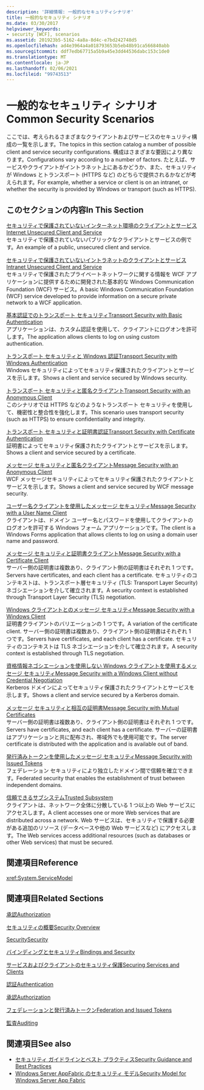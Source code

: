 ```yaml
---
description: '詳細情報: 一般的なセキュリティシナリオ'
title: 一般的なセキュリティ シナリオ
ms.date: 03/30/2017
helpviewer_keywords:
- security [WCF], scenarios
ms.assetid: 201923b5-5162-4a8a-8d4c-e7bd242748d5
ms.openlocfilehash: ad4e3964a4a018793653b5eb48b91ca566840abb
ms.sourcegitcommit: ddf7edb67715a5b9a45e3dd44536dabc153c1de0
ms.translationtype: MT
ms.contentlocale: ja-JP
ms.lasthandoff: 02/06/2021
ms.locfileid: "99743513"
---
```

# <a name="common-security-scenarios"></a><span data-ttu-id="2f6c0-103">一般的なセキュリティ シナリオ</span><span class="sxs-lookup"><span data-stu-id="2f6c0-103">Common Security Scenarios</span></span>

<span data-ttu-id="2f6c0-104">ここでは、考えられるさまざまなクライアントおよびサービスのセキュリティ構成の一覧を示します。</span><span class="sxs-lookup"><span data-stu-id="2f6c0-104">The topics in this section catalog a number of possible client and service security configurations.</span></span> <span data-ttu-id="2f6c0-105">構成はさまざまな要因により異なります。</span><span class="sxs-lookup"><span data-stu-id="2f6c0-105">Configurations vary according to a number of factors.</span></span> <span data-ttu-id="2f6c0-106">たとえば、サービスやクライアントがイントラネット上にあるかどうか、また、セキュリティが Windows とトランスポート (HTTPS など) のどちらで提供されるかなどが考えられます。</span><span class="sxs-lookup"><span data-stu-id="2f6c0-106">For example, whether a service or client is on an intranet, or whether the security is provided by Windows or transport (such as HTTPS).</span></span>  
  
## <a name="in-this-section"></a><span data-ttu-id="2f6c0-107">このセクションの内容</span><span class="sxs-lookup"><span data-stu-id="2f6c0-107">In This Section</span></span>  

 [<span data-ttu-id="2f6c0-108">セキュリティで保護されていないインターネット環境のクライアントとサービス</span><span class="sxs-lookup"><span data-stu-id="2f6c0-108">Internet Unsecured Client and Service</span></span>](internet-unsecured-client-and-service.md)  
 <span data-ttu-id="2f6c0-109">セキュリティで保護されていないパブリックなクライアントとサービスの例です。</span><span class="sxs-lookup"><span data-stu-id="2f6c0-109">An example of a public, unsecured client and service.</span></span>  
  
 [<span data-ttu-id="2f6c0-110">セキュリティで保護されていないイントラネットのクライアントとサービス</span><span class="sxs-lookup"><span data-stu-id="2f6c0-110">Intranet Unsecured Client and Service</span></span>](intranet-unsecured-client-and-service.md)  
 <span data-ttu-id="2f6c0-111">セキュリティで保護されたプライベートネットワークに関する情報を WCF アプリケーションに提供するために開発された基本的な Windows Communication Foundation (WCF) サービス。</span><span class="sxs-lookup"><span data-stu-id="2f6c0-111">A basic Windows Communication Foundation (WCF) service developed to provide information on a secure private network to a WCF application.</span></span>  
  
 [<span data-ttu-id="2f6c0-112">基本認証でのトランスポート セキュリティ</span><span class="sxs-lookup"><span data-stu-id="2f6c0-112">Transport Security with Basic Authentication</span></span>](transport-security-with-basic-authentication.md)  
 <span data-ttu-id="2f6c0-113">アプリケーションは、カスタム認証を使用して、クライアントにログオンを許可します。</span><span class="sxs-lookup"><span data-stu-id="2f6c0-113">The application allows clients to log on using custom authentication.</span></span>  
  
 [<span data-ttu-id="2f6c0-114">トランスポート セキュリティと Windows 認証</span><span class="sxs-lookup"><span data-stu-id="2f6c0-114">Transport Security with Windows Authentication</span></span>](transport-security-with-windows-authentication.md)  
 <span data-ttu-id="2f6c0-115">Windows セキュリティによってセキュリティ保護されたクライアントとサービスを示します。</span><span class="sxs-lookup"><span data-stu-id="2f6c0-115">Shows a client and service secured by Windows security.</span></span>  
  
 [<span data-ttu-id="2f6c0-116">トランスポート セキュリティと匿名クライアント</span><span class="sxs-lookup"><span data-stu-id="2f6c0-116">Transport Security with an Anonymous Client</span></span>](transport-security-with-an-anonymous-client.md)  
 <span data-ttu-id="2f6c0-117">このシナリオでは HTTPS などのようなトランスポート セキュリティを使用して、機密性と整合性を強化します。</span><span class="sxs-lookup"><span data-stu-id="2f6c0-117">This scenario uses transport security (such as HTTPS) to ensure confidentiality and integrity.</span></span>  
  
 [<span data-ttu-id="2f6c0-118">トランスポート セキュリティと証明書認証</span><span class="sxs-lookup"><span data-stu-id="2f6c0-118">Transport Security with Certificate Authentication</span></span>](transport-security-with-certificate-authentication.md)  
 <span data-ttu-id="2f6c0-119">証明書によってセキュリティ保護されたクライアントとサービスを示します。</span><span class="sxs-lookup"><span data-stu-id="2f6c0-119">Shows a client and service secured by a certificate.</span></span>  
  
 [<span data-ttu-id="2f6c0-120">メッセージ セキュリティと匿名クライアント</span><span class="sxs-lookup"><span data-stu-id="2f6c0-120">Message Security with an Anonymous Client</span></span>](message-security-with-an-anonymous-client.md)  
 <span data-ttu-id="2f6c0-121">WCF メッセージセキュリティによってセキュリティ保護されたクライアントとサービスを示します。</span><span class="sxs-lookup"><span data-stu-id="2f6c0-121">Shows a client and service secured by WCF message security.</span></span>  
  
 [<span data-ttu-id="2f6c0-122">ユーザー名クライアントを使用したメッセージ セキュリティ</span><span class="sxs-lookup"><span data-stu-id="2f6c0-122">Message Security with a User Name Client</span></span>](message-security-with-a-user-name-client.md)  
 <span data-ttu-id="2f6c0-123">クライアントは、ドメイン ユーザー名とパスワードを使用してクライアントのログオンを許可する Windows フォーム アプリケーションです。</span><span class="sxs-lookup"><span data-stu-id="2f6c0-123">The client is a Windows Forms application that allows clients to log on using a domain user name and password.</span></span>  
  
 [<span data-ttu-id="2f6c0-124">メッセージ セキュリティと証明書クライアント</span><span class="sxs-lookup"><span data-stu-id="2f6c0-124">Message Security with a Certificate Client</span></span>](message-security-with-a-certificate-client.md)  
 <span data-ttu-id="2f6c0-125">サーバー側の証明書は複数あり、クライアント側の証明書はそれぞれ 1 つです。</span><span class="sxs-lookup"><span data-stu-id="2f6c0-125">Servers have certificates, and each client has a certificate.</span></span> <span data-ttu-id="2f6c0-126">セキュリティのコンテキストは、トランスポート層セキュリティ (TLS: Transport Layer Security) ネゴシエーションを介して確立されます。</span><span class="sxs-lookup"><span data-stu-id="2f6c0-126">A security context is established through Transport Layer Security (TLS) negotiation.</span></span>  
  
 [<span data-ttu-id="2f6c0-127">Windows クライアントとのメッセージ セキュリティ</span><span class="sxs-lookup"><span data-stu-id="2f6c0-127">Message Security with a Windows Client</span></span>](message-security-with-a-windows-client.md)  
 <span data-ttu-id="2f6c0-128">証明書クライアントのバリエーションの 1 つです。</span><span class="sxs-lookup"><span data-stu-id="2f6c0-128">A variation of the certificate client.</span></span> <span data-ttu-id="2f6c0-129">サーバー側の証明書は複数あり、クライアント側の証明書はそれぞれ 1 つです。</span><span class="sxs-lookup"><span data-stu-id="2f6c0-129">Servers have certificates, and each client has a certificate.</span></span> <span data-ttu-id="2f6c0-130">セキュリティのコンテキストは TLS ネゴシエーションを介して確立されます。</span><span class="sxs-lookup"><span data-stu-id="2f6c0-130">A security context is established through TLS negotiation.</span></span>  
  
 [<span data-ttu-id="2f6c0-131">資格情報ネゴシエーションを使用しない Windows クライアントを使用するメッセージ セキュリティ</span><span class="sxs-lookup"><span data-stu-id="2f6c0-131">Message Security with a Windows Client without Credential Negotiation</span></span>](message-security-with-a-windows-client-without-credential-negotiation.md)  
 <span data-ttu-id="2f6c0-132">Kerberos ドメインによってセキュリティ保護されたクライアントとサービスを示します。</span><span class="sxs-lookup"><span data-stu-id="2f6c0-132">Shows a client and service secured by a Kerberos domain.</span></span>  
  
 [<span data-ttu-id="2f6c0-133">メッセージ セキュリティと相互の証明書</span><span class="sxs-lookup"><span data-stu-id="2f6c0-133">Message Security with Mutual Certificates</span></span>](message-security-with-mutual-certificates.md)  
 <span data-ttu-id="2f6c0-134">サーバー側の証明書は複数あり、クライアント側の証明書はそれぞれ 1 つです。</span><span class="sxs-lookup"><span data-stu-id="2f6c0-134">Servers have certificates, and each client has a certificate.</span></span> <span data-ttu-id="2f6c0-135">サーバーの証明書はアプリケーションと共に配布され、帯域外でも使用可能です。</span><span class="sxs-lookup"><span data-stu-id="2f6c0-135">The server certificate is distributed with the application and is available out of band.</span></span>  
  
 [<span data-ttu-id="2f6c0-136">発行済みトークンを使用したメッセージ セキュリティ</span><span class="sxs-lookup"><span data-stu-id="2f6c0-136">Message Security with Issued Tokens</span></span>](message-security-with-issued-tokens.md)  
 <span data-ttu-id="2f6c0-137">フェデレーション セキュリティにより独立したドメイン間で信頼を確立できます。</span><span class="sxs-lookup"><span data-stu-id="2f6c0-137">Federated security that enables the establishment of trust between independent domains.</span></span>  
  
 [<span data-ttu-id="2f6c0-138">信頼できるサブシステム</span><span class="sxs-lookup"><span data-stu-id="2f6c0-138">Trusted Subsystem</span></span>](trusted-subsystem.md)  
 <span data-ttu-id="2f6c0-139">クライアントは、ネットワーク全体に分散している 1 つ以上の Web サービスにアクセスします。</span><span class="sxs-lookup"><span data-stu-id="2f6c0-139">A client accesses one or more Web services that are distributed across a network.</span></span> <span data-ttu-id="2f6c0-140">Web サービスは、セキュリティで保護する必要がある追加のリソース (データベースや他の Web サービスなど) にアクセスします。</span><span class="sxs-lookup"><span data-stu-id="2f6c0-140">The Web services access additional resources (such as databases or other Web services) that must be secured.</span></span>  
  
## <a name="reference"></a><span data-ttu-id="2f6c0-141">関連項目</span><span class="sxs-lookup"><span data-stu-id="2f6c0-141">Reference</span></span>  

 <xref:System.ServiceModel>  
  
## <a name="related-sections"></a><span data-ttu-id="2f6c0-142">関連項目</span><span class="sxs-lookup"><span data-stu-id="2f6c0-142">Related Sections</span></span>  

 [<span data-ttu-id="2f6c0-143">承認</span><span class="sxs-lookup"><span data-stu-id="2f6c0-143">Authorization</span></span>](authorization-in-wcf.md)  
  
 [<span data-ttu-id="2f6c0-144">セキュリティの概要</span><span class="sxs-lookup"><span data-stu-id="2f6c0-144">Security Overview</span></span>](security-overview.md)  
  
 [<span data-ttu-id="2f6c0-145">Security</span><span class="sxs-lookup"><span data-stu-id="2f6c0-145">Security</span></span>](security.md)  
  
 [<span data-ttu-id="2f6c0-146">バインディングとセキュリティ</span><span class="sxs-lookup"><span data-stu-id="2f6c0-146">Bindings and Security</span></span>](bindings-and-security.md)  
  
 [<span data-ttu-id="2f6c0-147">サービスおよびクライアントのセキュリティ保護</span><span class="sxs-lookup"><span data-stu-id="2f6c0-147">Securing Services and Clients</span></span>](securing-services-and-clients.md)  
  
 [<span data-ttu-id="2f6c0-148">認証</span><span class="sxs-lookup"><span data-stu-id="2f6c0-148">Authentication</span></span>](authentication-in-wcf.md)  
  
 [<span data-ttu-id="2f6c0-149">承認</span><span class="sxs-lookup"><span data-stu-id="2f6c0-149">Authorization</span></span>](authorization-in-wcf.md)  
  
 [<span data-ttu-id="2f6c0-150">フェデレーションと発行済みトークン</span><span class="sxs-lookup"><span data-stu-id="2f6c0-150">Federation and Issued Tokens</span></span>](federation-and-issued-tokens.md)  
  
 [<span data-ttu-id="2f6c0-151">監査</span><span class="sxs-lookup"><span data-stu-id="2f6c0-151">Auditing</span></span>](auditing-security-events.md)  
  
## <a name="see-also"></a><span data-ttu-id="2f6c0-152">関連項目</span><span class="sxs-lookup"><span data-stu-id="2f6c0-152">See also</span></span>

- [<span data-ttu-id="2f6c0-153">セキュリティ ガイドラインとベスト プラクティス</span><span class="sxs-lookup"><span data-stu-id="2f6c0-153">Security Guidance and Best Practices</span></span>](security-guidance-and-best-practices.md)
- <span data-ttu-id="2f6c0-154">[Windows Server AppFabric のセキュリティ モデル](/previous-versions/appfabric/ee677202(v=azure.10))</span><span class="sxs-lookup"><span data-stu-id="2f6c0-154">[Security Model for Windows Server App Fabric](/previous-versions/appfabric/ee677202(v=azure.10))</span></span>
